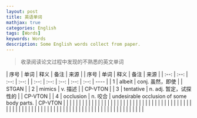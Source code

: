 ```yaml
---
layout: post
title: 英语单词
mathjax: true
categories: English
tags: [Words]
keywords: Words
description: Some English words collect from paper.
---
```


> 收录阅读论文过程中发现的不熟悉的英文单词

| 序号 | 单词 | 释义 | 备注 | 来源 |   | 序号 | 单词 | 释义 | 备注 | 来源 |
| :--: | :--: | :--: | :--: |  | :--: | :--: | :--: | :--: | :--: | ---- |
| 1 | albeit | conj. 虽然，即使 |  | STGAN |   | 2 | mimics | v. 描述 |  | CP-VTON |
| 3 | tentative | n. adj. 暂定，试探性的 |  | CP-VTON |   | 4 | occlusion | n. 咬合 | undesirable occlusion of some body parts. | CP-VTON |
|  |      |      |      |      |   |      |      |      |      |      |
|  |      |      |      |      |   |      |      |      |      |      |
|      |      |      |      |      |   |      |      |      |      |      |
|      |      |      |      |      |   |      |      |      |      |      |
|      |      |      |      |      |   |      |      |      |      |      |
|      |      |      |      |      |   |      |      |      |      |      |
|      |      |      |      |      |   |      |      |      |      |      |

